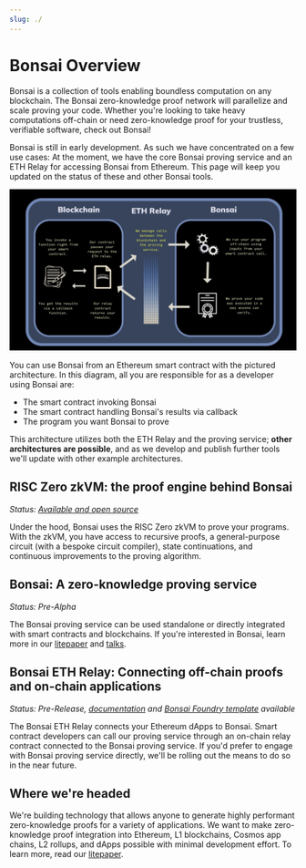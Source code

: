 ```yaml
---
slug: ./
---
```


# Bonsai Overview

Bonsai is a collection of tools enabling boundless computation on any blockchain. The Bonsai zero-knowledge proof network will parallelize and scale proving your code. Whether you're looking to take heavy computations off-chain or need zero-knowledge proof for your trustless, verifiable software, check out Bonsai!

Bonsai is still in early development. As such we have concentrated on a few use cases: At the moment, we have the core Bonsai proving service and an ETH Relay for accessing Bonsai from Ethereum. This page will keep you updated on the status of these and other Bonsai tools.

![Bonsai ETH Relay overview](../img/eth-relay-diagram.jpg)

<!-- revise diagram with "you create"/"bonsai creates" colors -->

You can use Bonsai from an Ethereum smart contract with the pictured architecture. In this diagram, all you are responsible for as a developer using Bonsai are:
* The smart contract invoking Bonsai
* The smart contract handling Bonsai's results via callback
* The program you want Bonsai to prove

This architecture utilizes both the ETH Relay and the proving service; **other architectures are possible**, and as we develop and publish further tools we'll update with other example architectures.

## RISC Zero zkVM: the proof engine behind Bonsai

_Status: [Available and open source](https://github.com/risc0/risc0)_

Under the hood, Bonsai uses the RISC Zero zkVM to prove your programs. With the zkVM, you have access to recursive proofs, a general-purpose circuit (with a bespoke circuit compiler), state continuations, and continuous improvements to the proving algorithm.

## Bonsai: A zero-knowledge proving service

_Status: Pre-Alpha_

The Bonsai proving service can be used standalone or directly integrated with smart contracts and blockchains. If you're interested in Bonsai, learn more in our [litepaper] and [talks](https://youtu.be/nVAs2i-_Iyo?t=3044).

## Bonsai ETH Relay: Connecting off-chain proofs and on-chain applications

_Status: Pre-Release, [documentation](eth-relay/eth-relay-overview.md) and [Bonsai Foundry template](https://github.com/risc0/bonsai-foundry-template) available_

The Bonsai ETH Relay connects your Ethereum dApps to Bonsai. Smart contract developers can call our proving service through an on-chain relay contract connected to the Bonsai proving service. If you'd prefer to engage with Bonsai proving service directly, we'll be rolling out the means to do so in the near future.

## Where we're headed

We're building technology that allows anyone to generate highly performant zero-knowledge proofs for a variety of applications. We want to make zero-knowledge proof integration into Ethereum, L1 blockchains, Cosmos app chains, L2 rollups, and dApps possible with minimal development effort. To learn more, read our [litepaper].

[litepaper]: ../litepaper
